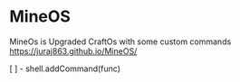 # MineOS
MineOs is Upgraded CraftOs with some custom commands
https://juraj863.github.io/MineOS/

[ ] - shell.addCommand(func)
